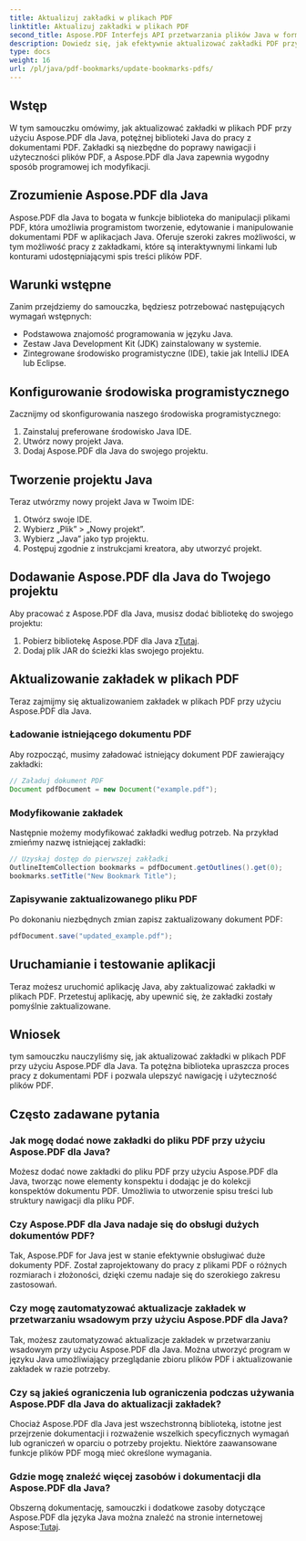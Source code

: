 ```yaml
---
title: Aktualizuj zakładki w plikach PDF
linktitle: Aktualizuj zakładki w plikach PDF
second_title: Aspose.PDF Interfejs API przetwarzania plików Java w formacie Java
description: Dowiedz się, jak efektywnie aktualizować zakładki PDF przy użyciu Aspose.PDF dla Java. Nasz przewodnik krok po kroku upraszcza ten proces.
type: docs
weight: 16
url: /pl/java/pdf-bookmarks/update-bookmarks-pdfs/
---
```


## Wstęp

W tym samouczku omówimy, jak aktualizować zakładki w plikach PDF przy użyciu Aspose.PDF dla Java, potężnej biblioteki Java do pracy z dokumentami PDF. Zakładki są niezbędne do poprawy nawigacji i użyteczności plików PDF, a Aspose.PDF dla Java zapewnia wygodny sposób programowej ich modyfikacji.

## Zrozumienie Aspose.PDF dla Java

Aspose.PDF dla Java to bogata w funkcje biblioteka do manipulacji plikami PDF, która umożliwia programistom tworzenie, edytowanie i manipulowanie dokumentami PDF w aplikacjach Java. Oferuje szeroki zakres możliwości, w tym możliwość pracy z zakładkami, które są interaktywnymi linkami lub konturami udostępniającymi spis treści plików PDF.

## Warunki wstępne

Zanim przejdziemy do samouczka, będziesz potrzebować następujących wymagań wstępnych:

- Podstawowa znajomość programowania w języku Java.
- Zestaw Java Development Kit (JDK) zainstalowany w systemie.
- Zintegrowane środowisko programistyczne (IDE), takie jak IntelliJ IDEA lub Eclipse.

## Konfigurowanie środowiska programistycznego

Zacznijmy od skonfigurowania naszego środowiska programistycznego:

1. Zainstaluj preferowane środowisko Java IDE.
2. Utwórz nowy projekt Java.
3. Dodaj Aspose.PDF dla Java do swojego projektu.

## Tworzenie projektu Java

Teraz utwórzmy nowy projekt Java w Twoim IDE:

1. Otwórz swoje IDE.
2. Wybierz „Plik” > „Nowy projekt”.
3. Wybierz „Java” jako typ projektu.
4. Postępuj zgodnie z instrukcjami kreatora, aby utworzyć projekt.

## Dodawanie Aspose.PDF dla Java do Twojego projektu

Aby pracować z Aspose.PDF dla Java, musisz dodać bibliotekę do swojego projektu:

1.  Pobierz bibliotekę Aspose.PDF dla Java z[Tutaj](https://releases.aspose.com/pdf/java/).
2. Dodaj plik JAR do ścieżki klas swojego projektu.

## Aktualizowanie zakładek w plikach PDF

Teraz zajmijmy się aktualizowaniem zakładek w plikach PDF przy użyciu Aspose.PDF dla Java.

### Ładowanie istniejącego dokumentu PDF

Aby rozpocząć, musimy załadować istniejący dokument PDF zawierający zakładki:

```java
// Załaduj dokument PDF
Document pdfDocument = new Document("example.pdf");
```

### Modyfikowanie zakładek

Następnie możemy modyfikować zakładki według potrzeb. Na przykład zmieńmy nazwę istniejącej zakładki:

```java
// Uzyskaj dostęp do pierwszej zakładki
OutlineItemCollection bookmarks = pdfDocument.getOutlines().get(0);
bookmarks.setTitle("New Bookmark Title");
```

### Zapisywanie zaktualizowanego pliku PDF

Po dokonaniu niezbędnych zmian zapisz zaktualizowany dokument PDF:

```java
pdfDocument.save("updated_example.pdf");
```

## Uruchamianie i testowanie aplikacji

Teraz możesz uruchomić aplikację Java, aby zaktualizować zakładki w plikach PDF. Przetestuj aplikację, aby upewnić się, że zakładki zostały pomyślnie zaktualizowane.

## Wniosek

tym samouczku nauczyliśmy się, jak aktualizować zakładki w plikach PDF przy użyciu Aspose.PDF dla Java. Ta potężna biblioteka upraszcza proces pracy z dokumentami PDF i pozwala ulepszyć nawigację i użyteczność plików PDF.

## Często zadawane pytania

### Jak mogę dodać nowe zakładki do pliku PDF przy użyciu Aspose.PDF dla Java?

Możesz dodać nowe zakładki do pliku PDF przy użyciu Aspose.PDF dla Java, tworząc nowe elementy konspektu i dodając je do kolekcji konspektów dokumentu PDF. Umożliwia to utworzenie spisu treści lub struktury nawigacji dla pliku PDF.

### Czy Aspose.PDF dla Java nadaje się do obsługi dużych dokumentów PDF?

Tak, Aspose.PDF for Java jest w stanie efektywnie obsługiwać duże dokumenty PDF. Został zaprojektowany do pracy z plikami PDF o różnych rozmiarach i złożoności, dzięki czemu nadaje się do szerokiego zakresu zastosowań.

### Czy mogę zautomatyzować aktualizacje zakładek w przetwarzaniu wsadowym przy użyciu Aspose.PDF dla Java?

Tak, możesz zautomatyzować aktualizacje zakładek w przetwarzaniu wsadowym przy użyciu Aspose.PDF dla Java. Można utworzyć program w języku Java umożliwiający przeglądanie zbioru plików PDF i aktualizowanie zakładek w razie potrzeby.

### Czy są jakieś ograniczenia lub ograniczenia podczas używania Aspose.PDF dla Java do aktualizacji zakładek?

Chociaż Aspose.PDF dla Java jest wszechstronną biblioteką, istotne jest przejrzenie dokumentacji i rozważenie wszelkich specyficznych wymagań lub ograniczeń w oparciu o potrzeby projektu. Niektóre zaawansowane funkcje plików PDF mogą mieć określone wymagania.

### Gdzie mogę znaleźć więcej zasobów i dokumentacji dla Aspose.PDF dla Java?

 Obszerną dokumentację, samouczki i dodatkowe zasoby dotyczące Aspose.PDF dla języka Java można znaleźć na stronie internetowej Aspose:[Tutaj](https://reference.aspose.com/pdf/java/).
